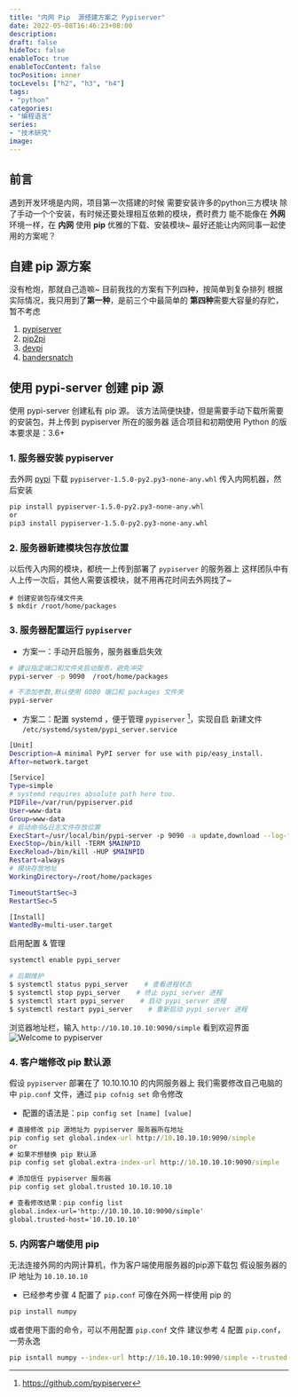 ```yaml
---
title: "内网 Pip  源搭建方案之 Pypiserver"
date: 2022-05-08T16:46:23+08:00
description:
draft: false
hideToc: false
enableToc: true
enableTocContent: false
tocPosition: inner
tocLevels: ["h2", "h3", "h4"]
tags:
- "python"
categories:
- "编程语言"
series:
- "技术研究"
image:
---
```


## 前言

遇到开发环境是内网，项目第一次搭建的时候
需要安装许多的python三方模块
除了手动一个个安装，有时候还要处理相互依赖的模块，费时费力
能不能像在 **外网** 环境一样，在 **内网** 使用 **pip** 优雅的下载、安装模块~
最好还能让内网同事一起使用的方案呢？

## 自建 pip 源方案

没有枪炮，那就自己造嘛~
目前我找的方案有下列四种，按简单到复杂排列
根据实际情况，我只用到了**第一种**，是前三个中最简单的
**第四种**需要大容量的存贮，暂不考虑

1. [pypiserver](https://pypi.org/project/pypiserver/#quickstart-installation-and-usage)
2. [pip2pi](https://pypi.org/project/pip2pi/)
3. [devpi](https://devpi.net/docs)
4. [bandersnatch](https://pypi.org/project/bandersnatch/)

## 使用 pypi-server 创建 pip 源

使用 pypi-server 创建私有 pip 源。
该方法简便快捷，但是需要手动下载所需要的安装包，并上传到 pypiserver 所在的服务器
适合项目和初期使用
Python 的版本要求是：3.6+

### 1. 服务器安装 pypiserver

去外网 [pypi](https://pypi.org/project/pypiserver/#files) 下载 `pypiserver-1.5.0-py2.py3-none-any.whl`
传入内网机器，然后安装

```bash
pip install pypiserver-1.5.0-py2.py3-none-any.whl
or
pip3 install pypiserver-1.5.0-py2.py3-none-any.whl
```

### 2. 服务器新建模块包存放位置

以后传入内网的模块，都统一上传到部署了 `pypiserver` 的服务器上
这样团队中有人上传一次后，其他人需要该模块，就不用再花时间去外网找了~

```
# 创建安装包存储文件夹
$ mkdir /root/home/packages
```

### 3. 服务器配置运行 `pypiserver` 

- 方案一：手动开启服务，服务器重启失效
```bash
# 建议指定端口和文件夹启动服务，避免冲突
pypi-server -p 9090  /root/home/packages

# 不添加参数,默认使用 8080 端口和 packages 文件夹
pypi-server
```

- 方案二：配置 systemd ，便于管理 `pypiserver` [^1]，实现自启
  新建文件 `/etc/systemd/system/pypi_server.service`

```bash
[Unit]
Description=A minimal PyPI server for use with pip/easy_install.
After=network.target

[Service]
Type=simple
# systemd requires absolute path here too.
PIDFile=/var/run/pypiserver.pid
User=www-data
Group=www-data
# 启动命令&日志文件存放位置
ExecStart=/usr/local/bin/pypi-server -p 9090 -a update,download --log-file /var/log/pypiserver.log /root/home/packges
ExecStop=/bin/kill -TERM $MAINPID
ExecReload=/bin/kill -HUP $MAINPID
Restart=always
# 模块存放地址
WorkingDirectory=/root/home/packages

TimeoutStartSec=3
RestartSec=5

[Install]
WantedBy=multi-user.target
```

启用配置 & 管理

```bash
systemctl enable pypi_server

# 后期维护
$ systemctl status pypi_server    # 查看进程状态
$ systemctl stop pypi_server    # 终止 pypi_server 进程
$ systemctl start pypi_server    # 启动 pypi_server 进程
$ systemctl restart pypi_server    # 重新启动 pypi_server 进程
```

浏览器地址栏，输入 `http://10.10.10.10:9090/simple`
看到欢迎界面
![Welcome to pypiserver](https://s2.loli.net/2022/05/08/Vdplf7NnZ5HjziS.png)

### 4. 客户端修改 pip 默认源

假设 `pypiserver` 部署在了 10.10.10.10 的内网服务器上
我们需要修改自己电脑的中 `pip.conf` 文件，通过 `pip cofnig set` 命令修改

- 配置的语法是：`pip config set [name] [value]`
```cmd
# 直接修改 pip 源地址为 pypiserver 服务器所在地址
pip config set global.index-url http://10.10.10.10:9090/simple
or 
# 如果不想替换 pip 默认源
pip config set global.extra-index-url http://10.10.10.10:9090/simple

# 添加信任 pypiserver 服务器
pip config set global.trusted 10.10.10.10

# 查看修改结果：pip config list
global.index-url='http://10.10.10.10:9090/simple'
global.trusted-host='10.10.10.10'
```

### 5. 内网客户端使用 pip

无法连接外网的内网计算机，作为客户端使用服务器的pip源下载包
假设服务器的 IP 地址为 `10.10.10.10`

- 已经参考步骤 4 配置了 `pip.conf` 可像在外网一样使用 pip 的
```cmd
pip install numpy
```

或者使用下面的命令，可以不用配置 `pip.conf` 文件
建议参考 4 配置 `pip.conf`，一劳永逸

```cmd
pip isntall numpy --index-url http://10.10.10.10:9090/simple --trusted-host 10.10.10.10
```



[^1]: https://github.com/pypiserver

